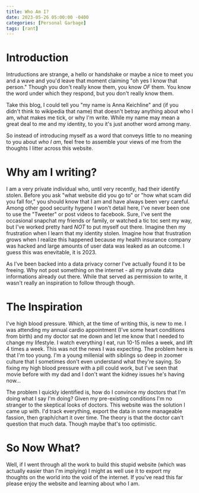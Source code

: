 ```yaml
---
title: Who Am I?
date: 2023-05-26 05:00:00 -0400
categories: [Personal Garbage]
tags: [rant]
---
```


# Introduction 
Intruductions are strange, a hello or handshake or maybe a nice to meet you and a wave and you'd leave that moment claiming "oh yes I know that person." Though you don't really know them, you know _OF_ them. You know the word under which they respond, but you don't really know them. 


Take this blog, I could tell you "my name is Anna Keichline" and (if you didn't think to wikipedia that name) that doesn't betray anything about who I am, what makes me tick, or why I'm write. While my name may mean a great deal to me and my identity, to you it's just another word among many. 


So instead of introducing myself as a word that conveys little to no meaning to you about _who I am_, feel free to assemble your views of me from the thoughts I litter across this website. 

# Why am I writing? 
I am a very private individual who, until very recently, had their identify stolen. Before you ask "what website did you go to" or "how what scam did you fall for," you should know that I am and have always been very careful. Among other good security hygene I won't detail here, I've never been one to use the "Tweeter" or post videos to facebook. Sure, I've sent the occasional snapchat my friends or family, or watched a tic toc sent my way, but I've worked pretty hard _NOT_ to put myself out there. Imagine then my frustration when I learn that my identity stolen. Imagine how that frustration grows when I realize this happened because my health insurance company was hacked and large amounts of user data was leaked as an outcome. I guess this was enevitable, it is 2023. 


As I've been backed into a data privacy corner I've actually found it to be freeing. Why not post something on the internet - all my private data informations already out there. While that served as permission to write, it wasn't really an inspiration to follow through though. 

# The Inspiration 
I've high blood pressure. Which, at the time of writing this, is new to me. I was attending my annual cardio appointment (I've some heart conditions from birth) and my doctor sat me down and let me know that I needed to change my lifestyle. I watch everything I eat, run 10-15 miles a week, and lift 4 times a week. This was not the news I was expecting. The problem here is that I'm too young. I'm a young millenial with siblings so deep in zoomer culture that I sometimes don't even understand what they're saying. So fixing my high blood pressure with a pill could work, but I've seen that movie before with my dad and I don't want the kidney issues he's having now...


The problem I quickly identified is, how do I convince my doctors that I'm doing what I say I'm doing? Given my pre-existing conditions I'm no stranger to the skeptical looks of doctors. This website was the solution I came up with. I'd track everything, export the data in some manageable fassion, then graph/chart it over time. The theory is that the doctor can't question that much data. Though maybe that's too optimistic. 


# So Now What? 
Well, if I went through all the work to build this stupid website (which was actually easier than I'm implying) I might as well use it to export my thoughts on the world into the void of the internet. If you've read this far please enjoy the website and learning about who I am. 